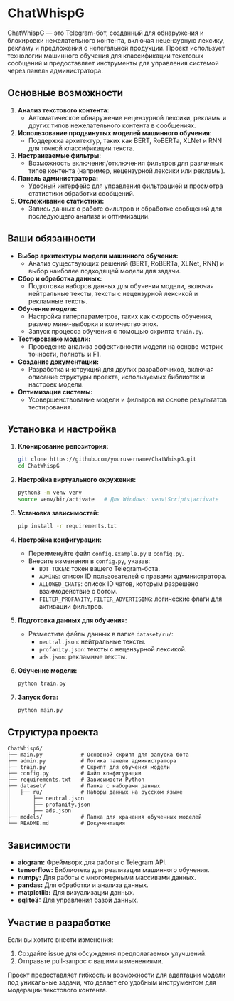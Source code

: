 # ChatWhispG

ChatWhispG — это Telegram-бот, созданный для обнаружения и блокировки нежелательного контента, включая нецензурную лексику, рекламу и предложения о нелегальной продукции. Проект использует технологии машинного обучения для классификации текстовых сообщений и предоставляет инструменты для управления системой через панель администратора.

## Основные возможности

1. **Анализ текстового контента:**
   - Автоматическое обнаружение нецензурной лексики, рекламы и других типов нежелательного контента в сообщениях.
2. **Использование продвинутых моделей машинного обучения:**
   - Поддержка архитектур, таких как BERT, RoBERTa, XLNet и RNN для точной классификации текста.
3. **Настраиваемые фильтры:**
   - Возможность включения/отключения фильтров для различных типов контента (например, нецензурной лексики или рекламы).
4. **Панель администратора:**
   - Удобный интерфейс для управления фильтрацией и просмотра статистики обработки сообщений.
5. **Отслеживание статистики:**
   - Запись данных о работе фильтров и обработке сообщений для последующего анализа и оптимизации.

## Ваши обязанности

- **Выбор архитектуры модели машинного обучения:**
  - Анализ существующих решений (BERT, RoBERTa, XLNet, RNN) и выбор наиболее подходящей модели для задачи.
- **Сбор и обработка данных:**
  - Подготовка наборов данных для обучения модели, включая нейтральные тексты, тексты с нецензурной лексикой и рекламные тексты.
- **Обучение модели:**
  - Настройка гиперпараметров, таких как скорость обучения, размер мини-выборки и количество эпох.
  - Запуск процесса обучения с помощью скрипта `train.py`.
- **Тестирование модели:**
  - Проведение анализа эффективности модели на основе метрик точности, полноты и F1.
- **Создание документации:**
  - Разработка инструкций для других разработчиков, включая описание структуры проекта, используемых библиотек и настроек модели.
- **Оптимизация системы:**
  - Усовершенствование модели и фильтров на основе результатов тестирования.

## Установка и настройка

1. **Клонирование репозитория:**

   ```bash
   git clone https://github.com/yourusername/ChatWhispG.git
   cd ChatWhispG
   ```

2. **Настройка виртуального окружения:**

   ```bash
   python3 -m venv venv
   source venv/bin/activate   # Для Windows: venv\Scripts\activate
   ```

3. **Установка зависимостей:**

   ```bash
   pip install -r requirements.txt
   ```

4. **Настройка конфигурации:**

   - Переименуйте файл `config.example.py` в `config.py`.
   - Внесите изменения в `config.py`, указав:
     - `BOT_TOKEN`: токен вашего Telegram-бота.
     - `ADMINS`: список ID пользователей с правами администратора.
     - `ALLOWED_CHATS`: список ID чатов, которым разрешено взаимодействие с ботом.
     - `FILTER_PROFANITY`, `FILTER_ADVERTISING`: логические флаги для активации фильтров.

5. **Подготовка данных для обучения:**

   - Разместите файлы данных в папке `dataset/ru/`:
     - `neutral.json`: нейтральные тексты.
     - `profanity.json`: тексты с нецензурной лексикой.
     - `ads.json`: рекламные тексты.

6. **Обучение модели:**

   ```bash
   python train.py
   ```

7. **Запуск бота:**

   ```bash
   python main.py
   ```

## Структура проекта

```
ChatWhispG/
├── main.py            # Основной скрипт для запуска бота
├── admin.py           # Логика панели администратора
├── train.py           # Скрипт для обучения модели
├── config.py          # Файл конфигурации
├── requirements.txt   # Зависимости Python
├── dataset/           # Папка с наборами данных
│   ├── ru/            # Наборы данных на русском языке
│       ├── neutral.json
│       ├── profanity.json
│       ├── ads.json
├── models/            # Папка для хранения обученных моделей
└── README.md          # Документация
```

## Зависимости

- **aiogram:** Фреймворк для работы с Telegram API.
- **tensorflow:** Библиотека для реализации машинного обучения.
- **numpy:** Для работы с многомерными массивами данных.
- **pandas:** Для обработки и анализа данных.
- **matplotlib:** Для визуализации данных.
- **sqlite3:** Для управления базой данных.

## Участие в разработке

Если вы хотите внести изменения:

1. Создайте issue для обсуждения предполагаемых улучшений.
2. Отправьте pull-запрос с вашими изменениями.

Проект предоставляет гибкость и возможности для адаптации модели под уникальные задачи, что делает его удобным инструментом для модерации текстового контента.

